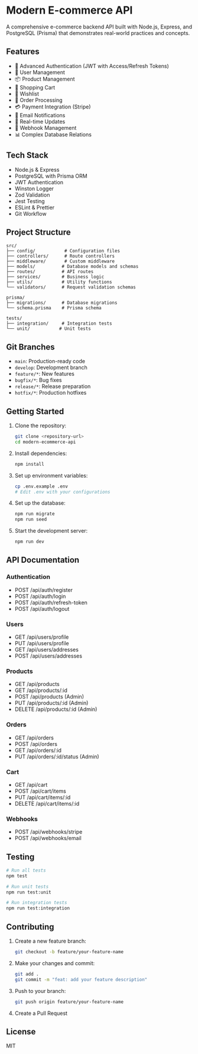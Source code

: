 # Modern E-commerce API

A comprehensive e-commerce backend API built with Node.js, Express, and PostgreSQL (Prisma) that demonstrates real-world practices and concepts.

## Features

- 🔐 Advanced Authentication (JWT with Access/Refresh Tokens)
- 👤 User Management
- 📦 Product Management
- 🛒 Shopping Cart
- 💖 Wishlist
- 📝 Order Processing
- 💳 Payment Integration (Stripe)
- 📧 Email Notifications
- 🔔 Real-time Updates
- 🎯 Webhook Management
- 📊 Complex Database Relations

## Tech Stack

- Node.js & Express
- PostgreSQL with Prisma ORM
- JWT Authentication
- Winston Logger
- Zod Validation
- Jest Testing
- ESLint & Prettier
- Git Workflow

## Project Structure

```
src/
├── config/           # Configuration files
├── controllers/      # Route controllers
├── middleware/       # Custom middleware
├── models/          # Database models and schemas
├── routes/          # API routes
├── services/        # Business logic
├── utils/           # Utility functions
└── validators/      # Request validation schemas

prisma/
├── migrations/      # Database migrations
└── schema.prisma    # Prisma schema

tests/
├── integration/     # Integration tests
└── unit/           # Unit tests
```

## Git Branches

- `main`: Production-ready code
- `develop`: Development branch
- `feature/*`: New features
- `bugfix/*`: Bug fixes
- `release/*`: Release preparation
- `hotfix/*`: Production hotfixes

## Getting Started

1. Clone the repository:
   ```bash
   git clone <repository-url>
   cd modern-ecommerce-api
   ```

2. Install dependencies:
   ```bash
   npm install
   ```

3. Set up environment variables:
   ```bash
   cp .env.example .env
   # Edit .env with your configurations
   ```

4. Set up the database:
   ```bash
   npm run migrate
   npm run seed
   ```

5. Start the development server:
   ```bash
   npm run dev
   ```

## API Documentation

### Authentication
- POST /api/auth/register
- POST /api/auth/login
- POST /api/auth/refresh-token
- POST /api/auth/logout

### Users
- GET /api/users/profile
- PUT /api/users/profile
- GET /api/users/addresses
- POST /api/users/addresses

### Products
- GET /api/products
- GET /api/products/:id
- POST /api/products (Admin)
- PUT /api/products/:id (Admin)
- DELETE /api/products/:id (Admin)

### Orders
- GET /api/orders
- POST /api/orders
- GET /api/orders/:id
- PUT /api/orders/:id/status (Admin)

### Cart
- GET /api/cart
- POST /api/cart/items
- PUT /api/cart/items/:id
- DELETE /api/cart/items/:id

### Webhooks
- POST /api/webhooks/stripe
- POST /api/webhooks/email

## Testing

```bash
# Run all tests
npm test

# Run unit tests
npm run test:unit

# Run integration tests
npm run test:integration
```

## Contributing

1. Create a new feature branch:
   ```bash
   git checkout -b feature/your-feature-name
   ```

2. Make your changes and commit:
   ```bash
   git add .
   git commit -m "feat: add your feature description"
   ```

3. Push to your branch:
   ```bash
   git push origin feature/your-feature-name
   ```

4. Create a Pull Request

## License

MIT 